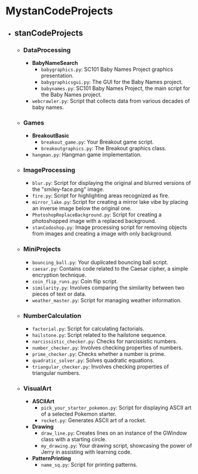 # MystanCodeProjects
- ## **stanCodeProjects**
  - ### **DataProcessing**
    - **BabyNameSearch**
      - `babygraphics.py`: SC101 Baby Names Project graphics presentation.
      - `babygraphicsgui.py`: The GUI for the Baby Names project.
      - `babynames.py`: SC101 Baby Names Project, the main script for the Baby Names project.
    - `webcrawler.py`: Script that collects data from various decades of baby names.
  
  - ### **Games**
    - **BreakoutBasic**
      - `breakout_game.py`: Your Breakout game script.
      - `breakoutgraphics.py`: The Breakout graphics class.
    - `hangman.py`: Hangman game implementation.
  
  - ### **ImageProcessing**
    - `blur.py`: Script for displaying the original and blurred versions of the "smiley-face.png" image.
    - `fire.py`: Script for highlighting areas recognized as fire.
    - `mirror_lake.py`: Script for creating a mirror lake vibe by placing an inverse image below the original one.
    - `PhotoshopReplaceBackground.py`: Script for creating a photoshopped image with a replaced background.
    - `stanCodoshop.py`: Image processing script for removing objects from images and creating a image with only background.
  
  - ### **MiniProjects**
    - `bouncing_ball.py`: Your duplicated bouncing ball script.
    - `caesar.py`: Contains code related to the Caesar cipher, a simple encryption technique.
    - `coin_flip_runs.py`: Coin flip script.
    - `similarity.py`: Involves comparing the similarity between two pieces of text or data.
    - `weather_master.py`: Script for managing weather information.
  
  - ### **NumberCalculation**
    - `factorial.py`: Script for calculating factorials.
    - `hailstone.py`: Script related to the hailstone sequence.
    - `narcissistic_checker.py`: Checks for narcissistic numbers.
    - `number_checker.py`: Involves checking properties of numbers.
    - `prime_checker.py`: Checks whether a number is prime.
    - `quadratic_solver.py`: Solves quadratic equations.
    - `triangular_checker.py`: Involves checking properties of triangular numbers.

  - ### **VisualArt**
    - **ASCIIArt**
      - `pick_your_starter_pokemon.py`: Script for displaying ASCII art of a selected Pokemon starter.
      - `rocket.py`: Generates ASCII art of a rocket.
    - **Drawing**
      - `draw_line.py`: Creates lines on an instance of the GWindow class with a starting circle.
      - `my_drawing.py`: Your drawing script, showcasing the power of Jerry in assisting with learning code.
    - **PatternPrinting**
      - `name_sq.py`: Script for printing patterns.
